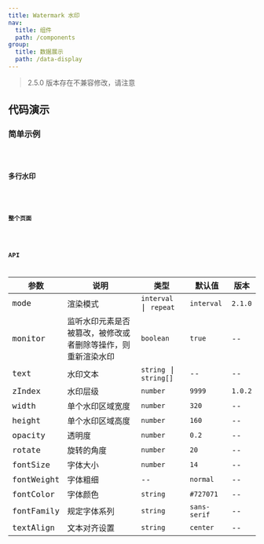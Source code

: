 ```yaml
---
title: Watermark 水印
nav:
  title: 组件
  path: /components
group:
  title: 数据展示
  path: /data-display
---
```


> 2.5.0 版本存在不兼容修改，请注意

## 代码演示

### 简单示例

<code src="./demo/demo-01.tsx" />

### 多行水印

<code src="./demo/demo-02.tsx" />

### 整个页面

<code src="./demo/demo-03.tsx" />

## API

| 参数          | 说明          | 类型                 | 默认值 | 版本 |
| ------------ | --------------| ------------------- | ------ | ---- |
| mode        | 渲染模式      | `interval` \| `repeat`     | `interval`     | `2.1.0`   |
| monitor      | 监听水印元素是否被篡改，被修改或者删除等操作，则重新渲染水印 | `boolean` | `true` | --   |
| text         | 水印文本        | `string` \| `string[]` |  --   | --   |
| zIndex        | 水印层级      | `number`     | `9999`     | `1.0.2`   |
| width        | 单个水印区域宽度  | `number`           | `320`    | --   |
| height      | 单个水印区域高度   | `number`           | `160` | --   |
| opacity      | 透明度          | `number`           |  `0.2`   | --   |
| rotate      | 旋转的角度        | `number`           | `20`     | --   |
| fontSize      | 字体大小          | `number`           |  `14`   | --   |
| fontWeight    | 字体粗细        | --           | `normal`   | --   |
| fontColor      | 字体颜色        | `string`      |  `#727071`   | --   |
| fontFamily    | 规定字体系列      | `string`      | `sans-serif`    | --   |
| textAlign    | 文本对齐设置      | `string`      | `center`    | --   |

